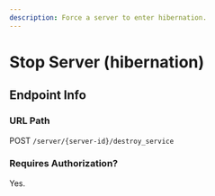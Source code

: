 ```yaml
---
description: Force a server to enter hibernation.
---
```


# Stop Server \(hibernation\)

## Endpoint Info

### URL Path

POST `/server/{server-id}/destroy_service`

### Requires Authorization?

Yes.

